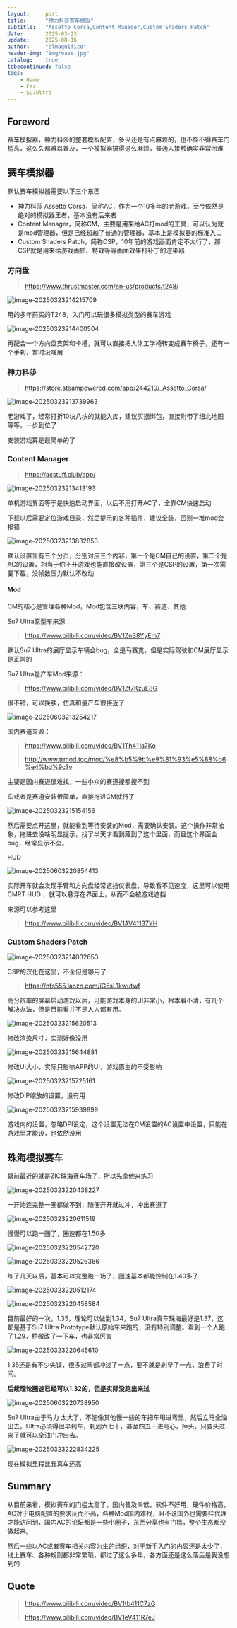 ```yaml
---
layout:     post
title:      "神力科莎赛车模拟"
subtitle:   "Assetto Corsa,Content Manager,Custom Shaders Patch"
date:       2025-03-23
update:     2025-08-16
author:     "elmagnifico"
header-img: "img/maze.jpg"
catalog:    true
tobecontinued: false
tags:
    - Game
    - Car
    - Su7Ultra
---
```


## Foreword

赛车模拟器，神力科莎的整套模拟配置，多少还是有点麻烦的，也不怪不得赛车门槛高，这么久都难以普及，一个模拟器搞得这么麻烦，普通人接触确实非常困难



## 赛车模拟器

默认赛车模拟器需要以下三个东西

- 神力科莎 Assetto Corsa，简称AC，作为一个10多年的老游戏，至今依然是绝对的模拟器王者，基本没有后来者
- Content Manager，简称CM，主要是用来给AC打mod的工具，可以认为就是mod管理器，但是已经超越了普通的管理器，基本上是模拟器的标准入口
- Custom Shaders Patch，简称CSP，10年前的游戏画面肯定不太行了，那CSP就是用来给游戏画质、特效等等画面效果打补丁的渲染器



### 方向盘

> https://www.thrustmaster.com/en-us/products/t248/

![image-20250323214215709](https://img.elmagnifico.tech/static/upload/elmagnifico/202503232142788.png)

用的多年前买的T248，入门可以玩很多模拟类型的赛车游戏

![image-20250323214400504](https://img.elmagnifico.tech/static/upload/elmagnifico/202503232144658.png)

再配合一个方向盘支架和卡槽，就可以直接把人体工学椅转变成赛车椅子，还有一个手刹，暂时没啥用



### 神力科莎

> https://store.steampowered.com/app/244210/_Assetto_Corsa/

![image-20250323213739963](https://img.elmagnifico.tech/static/upload/elmagnifico/202503232137067.png)

老游戏了，经常打折10块八块的就能入库，建议买捆绑包，直接附带了纽北地图等等，一步到位了

安装游戏算是最简单的了



### Content Manager

> https://acstuff.club/app/

![image-20250323213413193](https://img.elmagnifico.tech/static/upload/elmagnifico/202503232134360.png)

单机游戏界面等于是快速启动界面，以后不用打开AC了，全靠CM快速启动



下载以后需要定位游戏目录，然后提示的各种插件，建议全装，否则一堆mod会报错

![image-20250323213832853](https://img.elmagnifico.tech/static/upload/elmagnifico/202503232138050.png)

默认设置里有三个分页，分别对应三个内容，第一个是CM自己的设置，第二个是AC的设置，相当于你不开游戏也能直接改设置，第三个是CSP的设置，第一次需要下载，没帧数压力默认不改动



#### Mod

CM的核心是管理各种Mod，Mod包含三块内容，车、赛道、其他



Su7 Ultra原型车来源：

> https://www.bilibili.com/video/BV1ZnS8YyEm7

默认Su7 Ultra的展厅显示车辆会bug，全是马赛克，但是实际驾驶和CM展厅显示是正常的



Su7 Ultra量产车Mod来源：

> https://www.bilibili.com/video/BV1Zt7KzuE8G

很不错，可以换肤，仿真和量产车很接近了

![image-20250603213254217](https://img.elmagnifico.tech/static/upload/elmagnifico/202506032133357.png)

国内赛道来源：

> https://www.bilibili.com/video/BV1Th411a7Ko
>
> http://www.trmod.top/mod/%e8%b5%9b%e9%81%93%e5%88%b6%e4%bd%9c?v

主要是国内赛道很难找，一些小众的赛道搜都搜不到

车或者是赛道安装很简单，直接拖进CM就行了

![image-20250323215154156](https://img.elmagnifico.tech/static/upload/elmagnifico/202503232151224.png)

然后需要点开这里，就能看到等待安装的Mod，需要确认安装。这个操作非常抽象，拖进去没啥明显提示，找了半天才看到藏到了这个里面，而且这个界面会bug，经常显示不全。



HUD

![image-20250603220854413](https://img.elmagnifico.tech/static/upload/elmagnifico/202506032208470.png)

实际开车就会发现手臂和方向盘经常遮挡仪表盘，导致看不见速度，这里可以使用CMRT HUD ，就可以悬浮在界面上，从而不会被游戏遮挡

来源可以参考这里

> https://www.bilibili.com/video/BV1AV41137YH



### Custom Shaders Patch

![image-20250323214032653](https://img.elmagnifico.tech/static/upload/elmagnifico/202503232140816.png)

CSP的汉化在这里，不全但是够用了

> https://nfs555.lanzn.com/iG5sL1kwutwf



高分辨率的屏幕启动游戏以后，可能游戏本身的UI非常小，根本看不清，有几个解决办法，但是目前看并不是人人都有用。



![image-20250323215620513](https://img.elmagnifico.tech/static/upload/elmagnifico/202503232156592.png)

修改渲染尺寸，实测好像没用



![image-20250323215644881](https://img.elmagnifico.tech/static/upload/elmagnifico/202503232156973.png)

修改UI大小，实际只影响APP的UI，游戏原生的不受影响



![image-20250323215725161](https://img.elmagnifico.tech/static/upload/elmagnifico/202503232157200.png)

修改DIP缩放的设置，没有用



![image-20250323215939899](https://img.elmagnifico.tech/static/upload/elmagnifico/202503232159065.png)

游戏内的设置，忽略DPI设定，这个设置无法在CM设置的AC设置中设置，只能在游戏里才能设，也依然没用



## 珠海模拟赛车

跟前最近的就是ZIC珠海赛车场了，所以先拿他来练习

![image-20250323220438227](https://img.elmagnifico.tech/static/upload/elmagnifico/202503232204262.png)

一开始连完整一圈都做不到，随便开开就过冲，冲出赛道了

![image-20250323220611519](https://img.elmagnifico.tech/static/upload/elmagnifico/202503232206548.png)

慢慢可以跑一圈了，圈速都在1.50多

![image-20250323220542720](https://img.elmagnifico.tech/static/upload/elmagnifico/202503232205757.png)

![image-20250323220526366](https://img.elmagnifico.tech/static/upload/elmagnifico/202503232205399.png)

练了几天以后，基本可以完整跑一场了，圈速基本都能控制在1.40多了

![image-20250323220512174](https://img.elmagnifico.tech/static/upload/elmagnifico/202503232205209.png)

![image-20250323220458584](https://img.elmagnifico.tech/static/upload/elmagnifico/202503232204637.png)

目前最好的一次，1.35，理论可以做到1.34，Su7 Ultra真车珠海最好是1.37，这都是基于Su7 Ultra Prototype默认原始车来跑的，没有特别调整。看到一个人跑了1.29，稍微改了一下车，也非常厉害

![image-20250323220645610](https://img.elmagnifico.tech/static/upload/elmagnifico/202503232206684.png)

1.35还是有不少失误，很多过弯都冲过了一点，要不就是刹早了一点，浪费了时间。

**后续理论圈速已经可以1.32的，但是实际没跑出来过**

![image-20250603220738950](https://img.elmagnifico.tech/static/upload/elmagnifico/202506032207991.png)

Su7 Ultra由于马力 太大了，不能像其他慢一些的车把车甩进弯里，然后立马全油出去。Ultra必须得很早刹车，刹到六七十，甚至四五十进弯心，掉头，只要头过来了就可以全油门冲出去。



![image-20250323222834225](https://img.elmagnifico.tech/static/upload/elmagnifico/202503232228368.png)

现在模拟里程比我真车还高

## Summary

从目前来看，模拟赛车的门槛太高了，国内普及率低，软件不好用，硬件价格高，AC对于电脑配置的要求反而不高，各种Mod国内难找，且不说国外也需要挂代理才能访问到，国内AC的论坛都是一些小圈子，东西分享也有门槛，整个生态都没做起来。

然后一些以AC或者赛车相关内容为生的组织，对于新手入门的内容还是太少了，线上赛车、各种规则都非常繁琐，都过了这么多年，各方面还是这么落后是我没想到的



## Quote

> https://www.bilibili.com/video/BV1tb411C7zG
>
> https://www.bilibili.com/video/BV1eV411R7eJ
